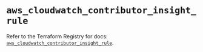 # `aws_cloudwatch_contributor_insight_rule`

Refer to the Terraform Registry for docs: [`aws_cloudwatch_contributor_insight_rule`](https://registry.terraform.io/providers/hashicorp/aws/5.87.0/docs/resources/cloudwatch_contributor_insight_rule).
